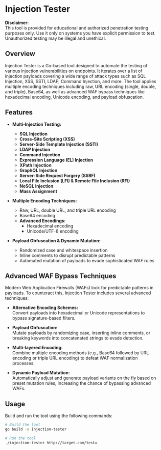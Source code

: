 # Injection Tester

**Disclaimer:**  
This tool is provided for educational and authorized penetration testing purposes only. Use it only on systems you have explicit permission to test. Unauthorized testing may be illegal and unethical.

## Overview

Injection Tester is a Go-based tool designed to automate the testing of various injection vulnerabilities on endpoints. It iterates over a list of injection payloads covering a wide range of attack types such as SQL Injection, XSS, SSTI, LDAP, Command Injection, and more. The tool applies multiple encoding techniques including raw, URL encoding (single, double, and triple), Base64, as well as advanced WAF bypass techniques like hexadecimal encoding, Unicode encoding, and payload obfuscation.

## Features

- **Multi-Injection Testing:**  
  - **SQL Injection**  
  - **Cross-Site Scripting (XSS)**  
  - **Server-Side Template Injection (SSTI)**  
  - **LDAP Injection**  
  - **Command Injection**  
  - **Expression Language (EL) Injection**  
  - **XPath Injection**  
  - **GraphQL Injection**  
  - **Server-Side Request Forgery (SSRF)**  
  - **Local File Inclusion (LFI) & Remote File Inclusion (RFI)**  
  - **NoSQL Injection**  
  - **Mass Assignment**

- **Multiple Encoding Techniques:**  
  - Raw, URL, double URL, and triple URL encoding  
  - Base64 encoding  
  - **Advanced Encodings:**  
    - Hexadecimal encoding  
    - Unicode/UTF-8 encoding

- **Payload Obfuscation & Dynamic Mutation:**  
  - Randomized case and whitespace insertion  
  - Inline comments to disrupt predictable patterns  
  - Automated mutation of payloads to evade sophisticated WAF rules

## Advanced WAF Bypass Techniques

Modern Web Application Firewalls (WAFs) look for predictable patterns in payloads. To counteract this, Injection Tester includes several advanced techniques:

- **Alternative Encoding Schemes:**  
  Convert payloads into hexadecimal or Unicode representations to bypass signature-based filters.

- **Payload Obfuscation:**  
  Mutate payloads by randomizing case, inserting inline comments, or breaking keywords into concatenated strings to evade detection.

- **Multi-layered Encoding:**  
  Combine multiple encoding methods (e.g., Base64 followed by URL encoding or triple URL encoding) to defeat WAF normalization processes.

- **Dynamic Payload Mutation:**  
  Automatically adjust and generate payload variants on the fly based on preset mutation rules, increasing the chance of bypassing advanced WAFs.

## Usage

Build and run the tool using the following commands:

```bash
# Build the tool
go build -o injection-tester

# Run the tool
./injection-tester http://target.com/test=
